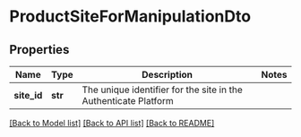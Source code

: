 # ProductSiteForManipulationDto

## Properties
Name | Type | Description | Notes
------------ | ------------- | ------------- | -------------
**site_id** | **str** | The unique identifier for the site in the Authenticate Platform | 

[[Back to Model list]](../README.md#documentation-for-models) [[Back to API list]](../README.md#documentation-for-api-endpoints) [[Back to README]](../README.md)

